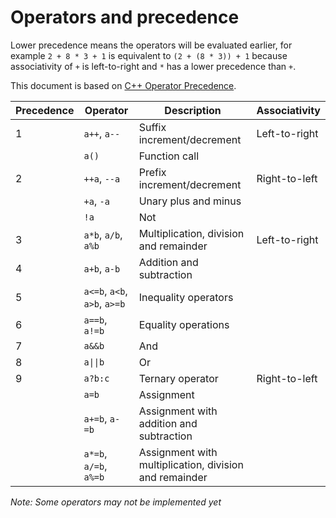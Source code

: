 
# Operators and precedence

Lower precedence means the operators will be evaluated earlier, for example `2 + 8 * 3 + 1` is equivalent to `(2 + (8 * 3)) + 1` because associativity of `+` is left-to-right and `*` has a lower precedence than `+`.

This document is based on [C++ Operator Precedence](https://en.cppreference.com/w/cpp/language/operator_precedence).

| Precedence | Operator | Description | Associativity |
| --- | --- | --- | --- |
| 1 | `a++`, `a--` | Suffix increment/decrement | Left-to-right |
| | `a()` | Function call | |
| 2 | `++a`, `--a` | Prefix increment/decrement | Right-to-left |
| | `+a`, `-a` | Unary plus and minus | |
| | `!a` | Not | |
| 3 | `a*b`, `a/b`, `a%b` | Multiplication, division and remainder | Left-to-right |
| 4 | `a+b`, `a-b` | Addition and subtraction | |
| 5 | `a<=b`, `a<b`, `a>b`, `a>=b` | Inequality operators | |
| 6 | `a==b`, `a!=b` | Equality operations | |
| 7 | `a&&b` | And | |
| 8 | `a\|\|b` | Or | |
| 9 | `a?b:c` | Ternary operator | Right-to-left |
| | `a=b` | Assignment | |
| | `a+=b`, `a-=b` | Assignment with addition and subtraction |
| | `a*=b`, `a/=b`, `a%=b` | Assignment with multiplication, division and remainder |

_Note: Some operators may not be implemented yet_